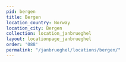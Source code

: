 ```yaml
---
pid: bergen
title: Bergen
location_country: Norway
location_city: Bergen
collection: location_janbrueghel
layout: locationpage_janbrueghel
order: '088'
permalink: "/janbrueghel/locations/bergen/"
---
```

